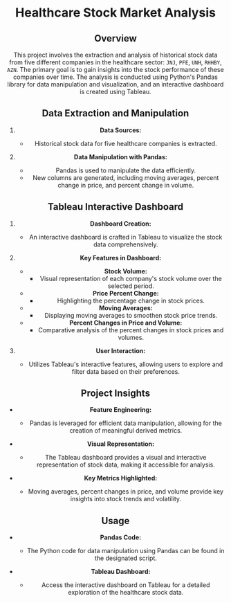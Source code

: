 <img srs="healthcare.jpg">

<header>
   <h1>Healthcare Stock Market Analysis</h1>

## Overview

This project involves the extraction and analysis of historical stock data from five different companies in the healthcare sector: `JNJ`, `PFE`, `UNH`, `RHHBY`, `AZN`. The primary goal is to gain insights into the stock performance of these companies over time. The analysis is conducted using Python's Pandas library for data manipulation and visualization, and an interactive dashboard is created using Tableau.

## Data Extraction and Manipulation

1. **Data Sources:**
   - Historical stock data for five healthcare companies is extracted.

2. **Data Manipulation with Pandas:**
   - Pandas is used to manipulate the data efficiently.
   - New columns are generated, including moving averages, percent change in price, and percent change in volume.

## Tableau Interactive Dashboard

1. **Dashboard Creation:**
   - An interactive dashboard is crafted in Tableau to visualize the stock data comprehensively.

2. **Key Features in Dashboard:**
   - **Stock Volume:**
     - Visual representation of each company's stock volume over the selected period.
   - **Price Percent Change:**
     - Highlighting the percentage change in stock prices.
   - **Moving Averages:**
     - Displaying moving averages to smoothen stock price trends.
   - **Percent Changes in Price and Volume:**
     - Comparative analysis of the percent changes in stock prices and volumes.

3. **User Interaction:**
   - Utilizes Tableau's interactive features, allowing users to explore and filter data based on their preferences.

## Project Insights

- **Feature Engineering:**
  - Pandas is leveraged for efficient data manipulation, allowing for the creation of meaningful derived metrics.

- **Visual Representation:**
  - The Tableau dashboard provides a visual and interactive representation of stock data, making it accessible for analysis.

- **Key Metrics Highlighted:**
  - Moving averages, percent changes in price, and volume provide key insights into stock trends and volatility.

## Usage

- **Pandas Code:**
  - The Python code for data manipulation using Pandas can be found in the designated script.

- **Tableau Dashboard:**
  - Access the interactive dashboard on Tableau for a detailed exploration of the healthcare stock data.




